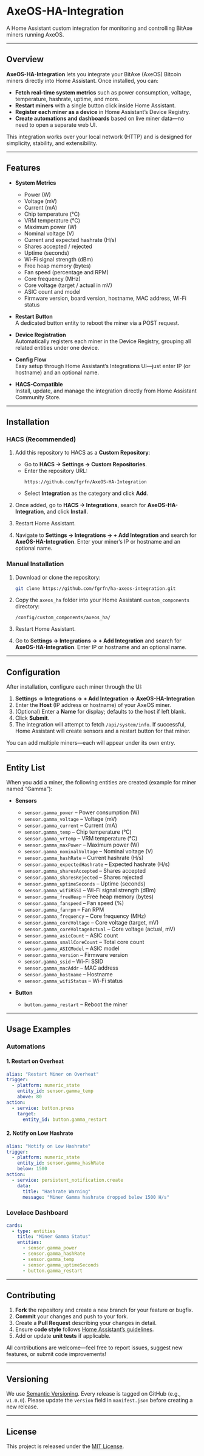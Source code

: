 # AxeOS-HA-Integration

A Home Assistant custom integration for monitoring and controlling BitAxe miners running AxeOS.

---

## Overview

**AxeOS-HA-Integration** lets you integrate your BitAxe (AxeOS) Bitcoin miners directly into Home Assistant. Once installed, you can:

- **Fetch real-time system metrics** such as power consumption, voltage, temperature, hashrate, uptime, and more.
- **Restart miners** with a single button click inside Home Assistant.
- **Register each miner as a device** in Home Assistant’s Device Registry.
- **Create automations and dashboards** based on live miner data—no need to open a separate web UI.

This integration works over your local network (HTTP) and is designed for simplicity, stability, and extensibility.

---

## Features

- **System Metrics**
  - Power (W)
  - Voltage (mV)
  - Current (mA)
  - Chip temperature (°C)
  - VRM temperature (°C)
  - Maximum power (W)
  - Nominal voltage (V)
  - Current and expected hashrate (H/s)
  - Shares accepted / rejected
  - Uptime (seconds)
  - Wi-Fi signal strength (dBm)
  - Free heap memory (bytes)
  - Fan speed (percentage and RPM)
  - Core frequency (MHz)
  - Core voltage (target / actual in mV)
  - ASIC count and model
  - Firmware version, board version, hostname, MAC address, Wi-Fi status

- **Restart Button**  
  A dedicated button entity to reboot the miner via a POST request.

- **Device Registration**  
  Automatically registers each miner in the Device Registry, grouping all related entities under one device.

- **Config Flow**  
  Easy setup through Home Assistant’s Integrations UI—just enter IP (or hostname) and an optional name.

- **HACS-Compatible**  
  Install, update, and manage the integration directly from Home Assistant Community Store.

---

## Installation

### HACS (Recommended)

1. Add this repository to HACS as a **Custom Repository**:  
   - Go to **HACS → Settings → Custom Repositories**.  
   - Enter the repository URL:  
     ```
     https://github.com/fgrfn/AxeOS-HA-Integration
     ```  
   - Select **Integration** as the category and click **Add**.

2. Once added, go to **HACS → Integrations**, search for **AxeOS-HA-Integration**, and click **Install**.

3. Restart Home Assistant.

4. Navigate to **Settings → Integrations → + Add Integration** and search for **AxeOS-HA-Integration**. Enter your miner’s IP or hostname and an optional name.

### Manual Installation

1. Download or clone the repository:
   ```bash
   git clone https://github.com/fgrfn/ha-axeos-integration.git
   ```

2. Copy the `axeos_ha` folder into your Home Assistant `custom_components` directory:
   ```
   /config/custom_components/axeos_ha/
   ```

3. Restart Home Assistant.

4. Go to **Settings → Integrations → + Add Integration** and search for **AxeOS-HA-Integration**. Enter IP or hostname and an optional name.

---

## Configuration

After installation, configure each miner through the UI:

1. **Settings → Integrations → + Add Integration → AxeOS-HA-Integration**  
2. Enter the **Host** (IP address or hostname) of your AxeOS miner.  
3. (Optional) Enter a **Name** for display; defaults to the host if left blank.  
4. Click **Submit**.  
5. The integration will attempt to fetch `/api/system/info`. If successful, Home Assistant will create sensors and a restart button for that miner.

You can add multiple miners—each will appear under its own entry.

---

## Entity List

When you add a miner, the following entities are created (example for miner named “Gamma”):

- **Sensors**  
  - `sensor.gamma_power` – Power consumption (W)  
  - `sensor.gamma_voltage` – Voltage (mV)  
  - `sensor.gamma_current` – Current (mA)  
  - `sensor.gamma_temp` – Chip temperature (°C)  
  - `sensor.gamma_vrTemp` – VRM temperature (°C)  
  - `sensor.gamma_maxPower` – Maximum power (W)  
  - `sensor.gamma_nominalVoltage` – Nominal voltage (V)  
  - `sensor.gamma_hashRate` – Current hashrate (H/s)  
  - `sensor.gamma_expectedHashrate` – Expected hashrate (H/s)  
  - `sensor.gamma_sharesAccepted` – Shares accepted  
  - `sensor.gamma_sharesRejected` – Shares rejected  
  - `sensor.gamma_uptimeSeconds` – Uptime (seconds)  
  - `sensor.gamma_wifiRSSI` – Wi-Fi signal strength (dBm)  
  - `sensor.gamma_freeHeap` – Free heap memory (bytes)  
  - `sensor.gamma_fanspeed` – Fan speed (%)  
  - `sensor.gamma_fanrpm` – Fan RPM  
  - `sensor.gamma_frequency` – Core frequency (MHz)  
  - `sensor.gamma_coreVoltage` – Core voltage (target, mV)  
  - `sensor.gamma_coreVoltageActual` – Core voltage (actual, mV)  
  - `sensor.gamma_asicCount` – ASIC count  
  - `sensor.gamma_smallCoreCount` – Total core count  
  - `sensor.gamma_ASICModel` – ASIC model  
  - `sensor.gamma_version` – Firmware version  
  - `sensor.gamma_ssid` – Wi-Fi SSID  
  - `sensor.gamma_macAddr` – MAC address  
  - `sensor.gamma_hostname` – Hostname  
  - `sensor.gamma_wifiStatus` – Wi-Fi status  

- **Button**  
  - `button.gamma_restart` – Reboot the miner

---

## Usage Examples

### Automations

#### 1. Restart on Overheat

```yaml
alias: "Restart Miner on Overheat"
trigger:
  - platform: numeric_state
    entity_id: sensor.gamma_temp
    above: 80
action:
  - service: button.press
    target:
      entity_id: button.gamma_restart
```

#### 2. Notify on Low Hashrate

```yaml
alias: "Notify on Low Hashrate"
trigger:
  - platform: numeric_state
    entity_id: sensor.gamma_hashRate
    below: 1500
action:
  - service: persistent_notification.create
    data:
      title: "Hashrate Warning"
      message: "Miner Gamma hashrate dropped below 1500 H/s"
```

### Lovelace Dashboard

```yaml
cards:
  - type: entities
    title: "Miner Gamma Status"
    entities:
      - sensor.gamma_power
      - sensor.gamma_hashRate
      - sensor.gamma_temp
      - sensor.gamma_uptimeSeconds
      - button.gamma_restart
```

---

## Contributing

1. **Fork** the repository and create a new branch for your feature or bugfix.
2. **Commit** your changes and push to your fork.
3. Create a **Pull Request** describing your changes in detail.
4. Ensure **code style** follows [Home Assistant’s guidelines](https://developers.home-assistant.io/docs/development_guidelines).
5. Add or update **unit tests** if applicable.

All contributions are welcome—feel free to report issues, suggest new features, or submit code improvements!

---

## Versioning

We use [Semantic Versioning](https://semver.org/). Every release is tagged on GitHub (e.g., `v1.0.0`). Please update the `version` field in `manifest.json` before creating a new release.

---

## License

This project is released under the [MIT License](LICENSE).  
